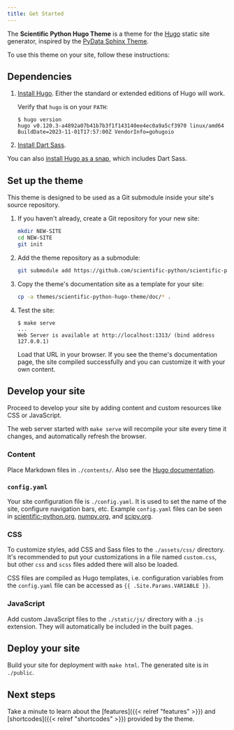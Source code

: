```yaml
---
title: Get Started
---
```


The **Scientific Python Hugo Theme** is a theme for the [Hugo](https://gohugo.io) static site generator, inspired by the [PyData Sphinx Theme](https://pydata-sphinx-theme.readthedocs.io/en/latest/).

To use this theme on your site, follow these instructions:

## Dependencies

1. [Install Hugo](https://gohugo.io/installation/). Either the standard or extended editions of Hugo will work.

   Verify that `hugo` is on your `PATH`:

   ```
   $ hugo version
   hugo v0.120.3-a4892a07b41b7b3f1f143140ee4ec0a9a5cf3970 linux/amd64 BuildDate=2023-11-01T17:57:00Z VendorInfo=gohugoio
   ```

2. [Install Dart Sass](https://gohugo.io/hugo-pipes/transpile-sass-to-css/#dart-sass).

You can also [install Hugo as a snap](https://gohugo.io/installation/linux/#snap), which includes Dart Sass.

## Set up the theme

This theme is designed to be used as a Git submodule inside your site's source repository.

1. If you haven't already, create a Git repository for your new site:

   ```sh
   mkdir NEW-SITE
   cd NEW-SITE
   git init
   ```

2. Add the theme repository as a submodule:

   ```sh
   git submodule add https://github.com/scientific-python/scientific-python-hugo-theme themes/scientific-python-hugo-theme
   ```

3. Copy the theme's documentation site as a template for your site:

   ```sh
   cp -a themes/scientific-python-hugo-theme/doc/* .
   ```

4. Test the site:

   ```
   $ make serve
   ...
   Web Server is available at http://localhost:1313/ (bind address 127.0.0.1)
   ```

   Load that URL in your browser. If you see the theme's documentation page, the site compiled successfully and you can customize it with your own content.

## Develop your site

Proceed to develop your site by adding content and custom resources like CSS or JavaScript.

The web server started with `make serve` will recompile your site every time it changes, and automatically refresh the browser.

### Content

Place Markdown files in `./contents/`. Also see the [Hugo documentation](https://gohugo.io/content-management/organization/).

### `config.yaml`

Your site configuration file is `./config.yaml`. It is used to set the name of the site, configure navigation bars, etc.
Example `config.yaml` files can be seen in [scientific-python.org](https://github.com/scientific-python/scientific-python.org/blob/main/config.yaml), [numpy.org](https://github.com/numpy/numpy.org/blob/main/config.yaml.in), and [scipy.org](https://github.com/scientific-python/scientific-python.org/blob/main/config.yaml).

### CSS

To customize styles, add CSS and Sass files to the `./assets/css/` directory.
It's recommended to put your customizations in a file named `custom.css`, but other `css` and `scss` files added there will also be loaded.

CSS files are compiled as Hugo templates, i.e. configuration variables from the `config.yaml` file can be accessed as `{{ .Site.Params.VARIABLE }}`.

### JavaScript

Add custom JavaScript files to the `./static/js/` directory with a `.js` extension. They will automatically be included in the built pages.

## Deploy your site

Build your site for deployment with `make html`. The generated site is in `./public`.

## Next steps

Take a minute to learn about the [features]({{< relref "features" >}}) and [shortcodes]({{< relref "shortcodes" >}}) provided by the theme.
